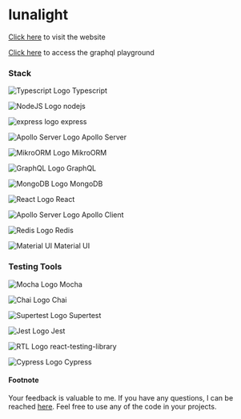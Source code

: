 # lunalight

[Click here](https://backtothemoonagain.com/) to visit the website

[Click here](https://lunalight-services.gq/graphql) to access the graphql playground


### Stack

![Typescript Logo](https://res.cloudinary.com/lunalight-media/image/upload/w_18,ar_1:1,c_fill,g_auto,e_art:hokusai/v1600735308/logos/ts-logo-128_zxfpou.png) Typescript

![NodeJS Logo](https://res.cloudinary.com/lunalight-media/image/upload/c_thumb,w_18,g_face/v1600736575/logos/pngwing.com_ldldtr.png) nodejs

![express logo](https://res.cloudinary.com/lunalight-media/image/upload/c_thumb,w_18,g_face/v1600736794/logos/express-js-png-5_tjxifx.png) express

![Apollo Server Logo](https://res.cloudinary.com/lunalight-media/image/upload/c_thumb,w_18,g_face/v1600736972/logos/1910319_1241647659183068_752541981828636371_n_k3elik.png) Apollo Server

![MikroORM Logo](https://res.cloudinary.com/lunalight-media/image/upload/c_thumb,w_18,g_face/v1600737069/logos/cwfkFaY3_ubwxdk.jpg) MikroORM

![GraphQL Logo](https://res.cloudinary.com/lunalight-media/image/upload/c_thumb,w_18,g_face/v1600737372/logos/download_kxnrhy.png) GraphQL

![MongoDB Logo](https://res.cloudinary.com/lunalight-media/image/upload/c_thumb,w_18,g_face/v1600737430/logos/logo-mongodb-png-mongodb-logo-png-400_tr4ppm.png) MongoDB

![React Logo](https://res.cloudinary.com/lunalight-media/image/upload/c_thumb,w_18,g_face/v1600737524/logos/iconfinder_React.js_logo_1174949_n4ktjc.webp) React

![Apollo Server Logo](https://res.cloudinary.com/lunalight-media/image/upload/c_thumb,w_18,g_face/v1600736972/logos/1910319_1241647659183068_752541981828636371_n_k3elik.png) Apollo Client

![Redis Logo](https://res.cloudinary.com/lunalight-media/image/upload/c_thumb,w_18,g_face/v1600737569/logos/iconfinder_Untitled-2_202809_ham3iu.png) Redis

![Material UI](https://res.cloudinary.com/lunalight-media/image/upload/c_thumb,w_18,g_face/v1600737638/logos/logo_vtvii8.png) Material UI


### Testing Tools

![Mocha Logo](https://res.cloudinary.com/lunalight-media/image/upload/c_thumb,w_18,g_face/v1600737847/logos/8770005_sy3enh.png) Mocha

![Chai Logo](https://res.cloudinary.com/lunalight-media/image/upload/c_thumb,w_18,g_face/v1600737847/logos/1515293_x9dftm.png) Chai

![Supertest Logo](https://res.cloudinary.com/lunalight-media/image/upload/c_thumb,w_18,g_face/v1600737847/logos/supertest_feonib.png) Supertest

![Jest Logo](https://res.cloudinary.com/lunalight-media/image/upload/c_thumb,w_18,g_face/v1600737847/logos/jest-logo_fdkvq4.png) Jest

![RTL Logo](https://res.cloudinary.com/lunalight-media/image/upload/c_thumb,w_18,g_face/v1600737847/logos/goat_cxr5la.png) react-testing-library

![Cypress Logo](https://res.cloudinary.com/lunalight-media/image/upload/c_thumb,w_18,g_face/v1600737846/logos/q1cwqhahz7jbtfzalznd_m801ql.png) Cypress


#### Footnote
Your feedback is valuable to me. If you have any questions, I can be reached [here](https://www.linkedin.com/in/urvish-kathiriya-81b71571/).
Feel free to use any of the code in your projects.
